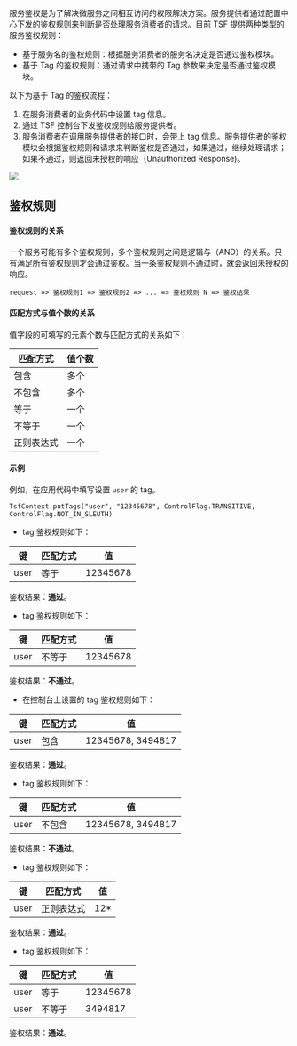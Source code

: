 服务鉴权是为了解决微服务之间相互访问的权限解决方案。服务提供者通过配置中心下发的鉴权规则来判断是否处理服务消费者的请求。目前 TSF 提供两种类型的服务鉴权规则：

- 基于服务名的鉴权规则：根据服务消费者的服务名决定是否通过鉴权模块。
- 基于 Tag 的鉴权规则：通过请求中携带的 Tag 参数来决定是否通过鉴权模块。

以下为基于 Tag 的鉴权流程：

1. 在服务消费者的业务代码中设置 tag 信息。
2. 通过 TSF 控制台下发鉴权规则给服务提供者。
3. 服务消费者在调用服务提供者的接口时，会带上 tag 信息。服务提供者的鉴权模块会根据鉴权规则和请求来判断鉴权是否通过，如果通过，继续处理请求；如果不通过，则返回未授权的响应（Unauthorized Response)。

![](https://main.qcloudimg.com/raw/c4f1a360d2fbab1c4924b391a3dc4787.png)



## 鉴权规则

#### 鉴权规则的关系

一个服务可能有多个鉴权规则，多个鉴权规则之间是逻辑与（AND）的关系。只有满足所有鉴权规则才会通过鉴权。当一条鉴权规则不通过时，就会返回未授权的响应。

```
request => 鉴权规则1 => 鉴权规则2 => ... => 鉴权规则 N => 鉴权结果
```



#### 匹配方式与值个数的关系

值字段的可填写的元素个数与匹配方式的关系如下：

| 匹配方式   | 值个数 |
| ---------- | ------ |
| 包含       | 多个   |
| 不包含     | 多个   |
| 等于       | 一个   |
| 不等于     | 一个   |
| 正则表达式 | 一个   |



#### 示例

例如，在应用代码中填写设置 `user` 的 tag。

```
TsfContext.putTags("user", "12345678", ControlFlag.TRANSITIVE, ControlFlag.NOT_IN_SLEUTH)
```

- tag 鉴权规则如下：

| 键   | 匹配方式 | 值       |
| ---- | -------- | -------- |
| user | 等于     | 12345678 |

鉴权结果：**通过**。

- tag 鉴权规则如下：

| 键   | 匹配方式 | 值       |
| ---- | -------- | -------- |
| user | 不等于   | 12345678 |

鉴权结果：**不通过**。

- 在控制台上设置的 tag 鉴权规则如下：

| 键   | 匹配方式 | 值                |
| ---- | -------- | ----------------- |
| user | 包含     | 12345678, 3494817 |

鉴权结果：**通过**。

- tag 鉴权规则如下：

| 键   | 匹配方式 | 值                |
| ---- | -------- | ----------------- |
| user | 不包含   | 12345678, 3494817 |

鉴权结果：**不通过**。

- tag 鉴权规则如下：

| 键   | 匹配方式   | 值   |
| ---- | ---------- | ---- |
| user | 正则表达式 | 12*  |

鉴权结果：**通过**。

- tag 鉴权规则如下：

| 键   | 匹配方式 | 值       |
| ---- | -------- | -------- |
| user | 等于     | 12345678 |
| user | 不等于   | 3494817  |

鉴权结果：**通过**。